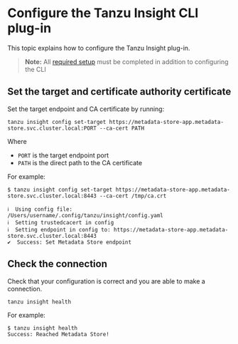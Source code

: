 # Configure the Tanzu Insight CLI plug-in

This topic explains how to configure the Tanzu Insight plug-in.

> **Note:** All [required setup](cli-overview.md) must be completed in addition to configuring the CLI


## <a id='set-tar-cert'></a>Set the target and certificate authority certificate

Set the target endpoint and CA certificate by running:

```
tanzu insight config set-target https://metadata-store-app.metadata-store.svc.cluster.local:PORT --ca-cert PATH
```
Where

- `PORT` is the target endpoint port
- `PATH` is the direct path to the CA certificate

For example:

```
$ tanzu insight config set-target https://metadata-store-app.metadata-store.svc.cluster.local:8443 --ca-cert /tmp/ca.crt

ℹ  Using config file: /Users/username/.config/tanzu/insight/config.yaml
ℹ  Setting trustedcacert in config
ℹ  Setting endpoint in config to: https://metadata-store-app.metadata-store.svc.cluster.local:8443
✔  Success: Set Metadata Store endpoint
```

## <a id='check-con'></a>Check the connection

Check that your configuration is correct and you are able to make a connection.

```
tanzu insight health
```

For example:

```
$ tanzu insight health
Success: Reached Metadata Store!
```
